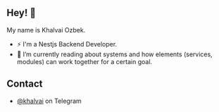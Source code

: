 ## Hey! 👋

My name is Khalvai Ozbek.


- ⚡ I'm a Nestjs Backend Developer.
- 🔭 I’m currently reading about systems and how elements (services, modules) can work together for a certain goal.
## Contact
- [@khalvai](https://t.me/khalvai) on Telegram
